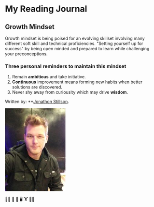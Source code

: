 # My Reading Journal

## Growth Mindset
Growth mindset is being poised for an evolving skillset involving many different soft skill and technical proficiencies. 
"Setting yourself up for success" by being open minded and prepared to learn while challenging your preconceptions.

### Three personal reminders to maintain this mindset
1. Remain **ambitious** and take initiative.
2. **Continuous** improvement means forming new habits when better solutions are discovered.
3. Never shy away from curiousity which may drive **wisdom**. 

Written by: **[Jonathon Stillson](https://www.github.com/Navelfuzz77).

![Picture](IMG_1.jpg)

:family_man_boy:	:guitar:	:dog:  :desktop_computer:		:weight_lifting: 	:mage_man:
